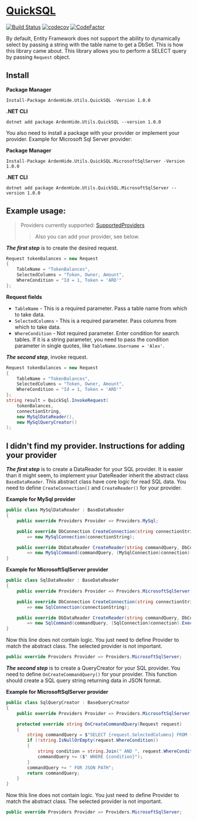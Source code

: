 # [QuickSQL](https://www.nuget.org/packages/ArdenHide.Utils.QuickSQL/1.0.0)
[![Build Status](https://app.travis-ci.com/The-Poolz/APIs.svg?token=xusbS8YxMuyCLykrBixj&branch=master)](https://app.travis-ci.com/The-Poolz/APIs)
[![codecov](https://codecov.io/gh/The-Poolz/APIs/branch/master/graph/badge.svg?token=0nHvyp3cmC)](https://codecov.io/gh/The-Poolz/APIs)
[![CodeFactor](https://www.codefactor.io/repository/github/the-poolz/apis/badge?s=740ae1e3b7dbe3f939056f89e5d009f7544c75a2)](https://www.codefactor.io/repository/github/the-poolz/apis)


By default, Entity Framework does not support the ability to dynamically select by passing a string with the table name to get a DbSet.
This is how this library came about. This library allows you to perform a SELECT query by passing `Request` object.

## Install
**Package Manager**
```
Install-Package ArdenHide.Utils.QuickSQL -Version 1.0.0
```
**.NET CLI**
```
dotnet add package ArdenHide.Utils.QuickSQL --version 1.0.0
```

You also need to install a package with your provider or implement your provider. Example for Microsoft Sql Server provider:

**Package Manager**
```
Install-Package ArdenHide.Utils.QuickSQL.MicrosoftSqlServer -Version 1.0.0
```
**.NET CLI**
```
dotnet add package ArdenHide.Utils.QuickSQL.MicrosoftSqlServer --version 1.0.0
```

## Example usage:

>Providers currently supported: [SupportedProviders](https://github.com/The-Poolz/APIs/blob/master/QuickSQL/Providers.cs)
>>Also you can add your provider, see below.

***The first step*** is to create the desired request.

```c#
Request tokenBalances = new Request
{
    TableName = "TokenBalances",
    SelectedColumns = "Token, Owner, Amount",
    WhereCondition = "Id = 1, Token = 'ARD'"
};
```
**Request fields**

* `TableName` - This is a required parameter. Pass a table name from which to take data.
* `SelectedColumns` - This is a required parameter. Pass columns from which to take data.
* `WhereCondition` - Not required parameter. Enter condition for search tables. If it is a string parameter, you need to pass the condition parameter in single quotes, like `TableName.Username = 'Alex'`.

***The second step***, invoke request.
```c#
Request tokenBalances = new Request
{
    TableName = "TokenBalances",
    SelectedColumns = "Token, Owner, Amount",
    WhereCondition = "Id = 1, Token = 'ARD'"
};
string result = QuickSql.InvokeRequest(
    tokenBalances,
    connectionString,
    new MySqlDataReader(),
    new MySqlQueryCreator()
);
```

## I didn't find my provider. Instructions for adding your provider

***The first step*** is to create a DataReader for your SQL provider. It is easier than it might seem, to implement your DateReader inherit the abstract class `BaseDataReader`. This abstract class have core logic for read SQL data. You need to define `CreateConnection()` and `CreateReader()` for your provider.

**Example for MySql provider**
```c#
public class MySqlDataReader : BaseDataReader
{
    public override Providers Provider => Providers.MySql;

    public override DbConnection CreateConnection(string connectionString)
        => new MySqlConnection(connectionString);

    public override DbDataReader CreateReader(string commandQuery, DbConnection connection)
        => new MySqlCommand(commandQuery, (MySqlConnection)connection).ExecuteReader();
}
```

**Example for MicrosoftSqlServer provider**
```c#
public class SqlDataReader : BaseDataReader
{
    public override Providers Provider => Providers.MicrosoftSqlServer;

    public override DbConnection CreateConnection(string connectionString)
        => new SqlConnection(connectionString);

    public override DbDataReader CreateReader(string commandQuery, DbConnection connection)
        => new SqlCommand(commandQuery, (SqlConnection)connection).ExecuteReader();
}
```
Now this line does not contain logic. You just need to define Provider to match the abstract class. The selected provider is not important.
```c#
public override Providers Provider => Providers.MicrosoftSqlServer;
```


***The second step*** is to create a QueryCreator for your SQL provider. You need to define `OnCreateCommandQuery()` for your provider. This function should create a SQL query string returning data in JSON format.

**Example for MicrosoftSqlServer provider**
```c#
public class SqlQueryCreator : BaseQueryCreator
{
    public override Providers Provider => Providers.MicrosoftSqlServer;

    protected override string OnCreateCommandQuery(Request request)
    {
        string commandQuery = $"SELECT {request.SelectedColumns} FROM {request.TableName}";
        if (!string.IsNullOrEmpty(request.WhereCondition))
        {
            string condition = string.Join(" AND ", request.WhereCondition.Split(",").ToList());
            commandQuery += ($" WHERE {condition}");
        }
        commandQuery += " FOR JSON PATH";
        return commandQuery;
    }
}
```

Now this line does not contain logic. You just need to define Provider to match the abstract class. The selected provider is not important.
```c#
public override Providers Provider => Providers.MicrosoftSqlServer;
```
